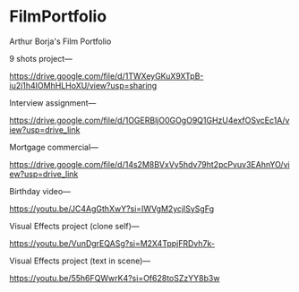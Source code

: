 # FilmPortfolio
Arthur Borja's Film Portfolio

9 shots project— 
  
  https://drive.google.com/file/d/1TWXeyGKuX9XTpB-iu2j1h4IOMhHLHoXU/view?usp=sharing

Interview assignment— 
  
  https://drive.google.com/file/d/1OGERBljO0GOgO9Q1GHzU4exfOSvcEc1A/view?usp=drive_link

Mortgage commercial— 
  
  https://drive.google.com/file/d/14s2M8BVxVy5hdv79ht2pcPvuv3EAhnYO/view?usp=drive_link

Birthday video— 
  
  https://youtu.be/JC4AgGthXwY?si=IWVgM2ycjlSySgFg

Visual Effects project (clone self)— 
  
  https://youtu.be/VunDgrEQASg?si=M2X4TppjFRDvh7k-

Visual Effects project (text in scene)— 
  
  https://youtu.be/55h6FQWwrK4?si=Of628toSZzYY8b3w
